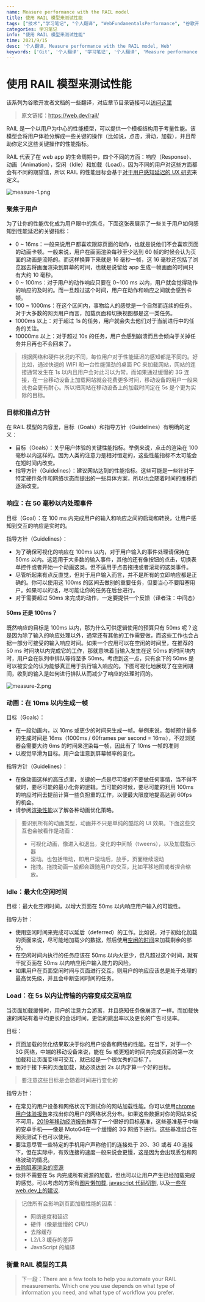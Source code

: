 ```yaml
---
name: Measure performance with the RAIL model
title: 使用 RAIL 模型来测试性能
tags: ["技术","学习笔记", "个人翻译", "WebFundamentalsPerformance", "谷歌开发者文档"]
categories: 学习笔记
info: "使用 RAIL 模型来测试性能"
time: 2021/9/15
desc: '个人翻译, Measure performance with the RAIL model, Web'
keywords: ['Git', '个人翻译', '学习笔记', '个人翻译', 'Measure performance with the RAIL model']
---
```


# 使用 RAIL 模型来测试性能

该系列为谷歌开发者文档的一些翻译，对应章节目录链接可以[访问这里](https://developers.google.com/web/fundamentals?hl=zh-cn)

> 原文链接：https://web.dev/rail/

RAIL 是一个以用户为中心的性能模型，可以提供一个模板结构用于考量性能。该模型会将用户体验分解成一些关键的操作（比如说，点击，滑动，加载），并且帮助你定义这些关键操作的性能指标。

RAIL 代表了在 web app 的生命周期中，四个不同的方面：响应（Response）、动画（Animation），空闲（Idle）和加载（Load）。因为不同的用户对这些方面都会有不同的期望值，所以 RAIL 的性能目标会基于[对于用户感知延迟的 UX 研究](https://www.nngroup.com/articles/response-times-3-important-limits/)来定义。

![measure-1.png](./images/measure-1.png)

### 聚焦于用户

为了让你的性能优化成为用户眼中的焦点，下面这张表展示了一些关于用户如何感知到性能延迟的关键指标：

- 0 ~ 16ms：一般来说用户都喜欢跟踪页面的动作，也就是说他们不会喜欢页面的动画卡顿。一般来说，用户在画面渲染每秒至少达到 60 帧的时候会认为页面的动画是流畅的。而这样换算下来就是 16 毫秒一帧，这 16 毫秒还包括了浏览器去将画面渲染到屏幕的时间，也就是说留给 app 生成一帧画面的时间只有大约 10 毫秒。
- 0 ~ 100ms：对于用户的动作响应只要在 0~100 ms 以内，用户就会觉得动作的响应的及时的。而一旦超过这个时间，用户在动作和响应之间就会感到卡顿。
- 100 ~ 1000ms：在这个区间内，事物给人的感觉是一个自然而连续的任务。对于大多数的网页用户而言，加载页面和切换视图都是这一类任务。
- 1000ms 以上：对于超过 1s 的任务，用户就会失去他们对于当前进行中的任务的关注。
- 10000ms 以上：对于超过 10s 的任务，用户会感到崩溃而且会倾向于关掉任务并且再也不会回来了。

> 根据网络和硬件状况的不同，每位用户对于性能延迟的感知都是不同的。好比如，通过快速的 WIFI 和一台性能强劲的桌面 PC 来加载网站，网站的连接通常发生在 1s 以内且用户会对此习以为常。而如果通过缓慢的 3G 连接，在一台移动设备上加载网站就会花费更多时间，移动设备的用户一般来说也会更有耐心。所以把网站在移动设备上的加载时间定在 5s 是个更为实际的目标。

### 目标和指点方针

在 RAIL 模型的内容里，目标（Goals）和指导方针（Guidelines）有明确的定义：

- 目标（Goals）：关乎用户体验的关键性能指标。举例来说，点击的渲染在 100 毫秒以内这样的。因为人类的注意力是相对恒定的，这些性能指标不太可能会在短时间内改变。
- 指导方针（Guidelines）：建议网站达到的性能指标。这些可能是一些针对于特定硬件条件和网络状态而提出的一些具体方案，所以也会随着时间的推移而逐渐改变。

### 响应：在 50 毫秒以内处理事件

目标（Goal）：在 100 ms 内完成用户的输入和响应之间的启动和转换，让用户感知到交互的响应是实时的。

指导方针（Guidelines）：

- 为了确保可视化的响应在 100ms 以内，对于用户输入的事件处理请保持在 50ms 以内。这适用于大多数的输入事件，其他的还有像按钮的点击，切换表单控件或者开始一个动画这类。但不适用于点击拖拽或者滚动的这类事件。
- 尽管听起来有点反直觉，但对于用户输入而言，并不是所有的立即响应都是正确的。你可以使用这 100ms 的区间去做别的重要任务，但要当心不要阻塞用户。如果可以的话，尽可能让你的任务在后台进行。
- 对于需要超过 50ms 来完成的动作，一定要提供一个反馈（译者注：中间态）

#### 50ms 还是 100ms？

既然响应的目标是 100ms 以内，那为什么可供逻辑使用的预算只有 50ms 呢？这是因为除了输入的响应处理以外，通常还有其他的工作需要做，而这些工作也会占据一部分可接受的输入响应时间。如果一个应用可以在空闲的时间里，在推荐的 50 ms 时间块以内完成它的工作，那就意味着当输入发生在这 50ms 的时间块内时，用户会在队列中排队等待至多 50ms。考虑到这一点，只有余下的 50ms 是可以被安全的认为能够真正用于执行输入响应的。下图可视化地展现了在空闲期间，收到的输入是如何进行排队从而减少了响应的处理时间的。

![measure-2.png](./images/measure-2.png)

### 动画：在 10ms 以内生成一帧

目标（Goals）：

- 在一段动画内，以 10ms 或更少的时间来生成一帧。举例来说，每帧预计最多的生成时间是 16ms（1000ms / 60frames per second = 16ms），不过浏览器会需要大约 6ms 的时间来渲染每一帧，因此有了 10ms 一帧的准则
- 以视觉平滑为目标。用户会注意到屏幕帧率的变化。

指导方针（Guidelines）：

- 在像动画这样的高压点里，关键的一点是尽可能的不要做任何事情，当不得不做时，要尽可能的最小化你的逻辑。当可能的时候，要尽可能的利用 100ms 的响应时间去提前计算一些负担重的工作，以便最大限度地提高达到 60fps 的机会。
- 请参阅[渲染性能](https://developers.google.com/web/fundamentals/performance/rendering)以了解各种动画优化策略。

> 要识别所有的动画类型，动画并不只是单纯的酷炫的 UI 效果。下面这些交互也会被看作是动画：
>
> - 可视化动画，像进入和退出，变化的中间帧（tweens），以及加载指示器
> - 滚动。也包括甩动，即用户滚动后，放手，页面继续滚动
> - 拖拽。拖拽动画一般都会跟随用户的交互，比如平移地图或者捏合缩放。

### Idle：最大化空闲时间

目标：最大化空闲时间，以增大页面在 50ms 以内响应用户输入的可能性。

指导方针：

- 使用空闲时间来完成可以延后（deferred）的工作。比如说，对于初始化加载的页面来说，尽可能地加载少的数据，然后使用[空闲的时间](https://developer.mozilla.org/zh-CN/docs/Web/API/Window/requestIdleCallback)来加载剩余的部分。
- 在空闲时间内执行的任务应该在 50ms 以内火更少，但凡超过这个时间，就有干扰页面在 50ms 以内响应用户输入能力的风险。
- 如果用户在页面空闲时间与页面进行交互，则用户的响应应该总是处于处理的最高优先级，并且会中断空闲时间的任务。

### Load：在 5s 以内让传输的内容变成交互响应

当页面加载缓慢时，用户的注意力会游离，并且感知任务像崩溃了一样。而加载快速的网站有着平均更长的会话时间，更低的跳出率以及更长的广告可见率。

目标：

- 页面加载的优化结果取决于你的用户设备和网络的性能。在当下，对于一个 3G 网络，中端的移动设备来说，能在 5s 或更短的时间内完成页面的第一次加载和让页面变得可交互，就已经是一个很优秀的目标了。
- 而对于接下来的页面加载，就必须达到 2s 以内才算一个好的目标。

> 要注意这些目标是会随着时间进行变化的

指导方针：

- 在常见的用户设备和网络状况下测试你的网站加载性能。你可以使用[chrome 用户体验报告](https://web.dev/chrome-ux-report-api/)来找出你的用户的网络状况分布。如果这些数据对你的网站来说不可用，[2019年移动经济报告](https://www.gsma.com/mobileeconomy/)推荐了一个很好的目标基准，这些基准基于中端的安卓手机——像是 MotoG4在一个缓慢的 3G 网络下进行。这些基准组合在网页测试下也可以使用。
- 要注意尽管一些特定的手机用户声称他们的连接处于 2G、3G 或者 4G 连接下，但在实际中，有效连接的速度一般来说会更慢，这是因为会出现丢包和网络波动的情况。
- [去除阻塞渲染的资源](https://web.dev/render-blocking-resources/)
- 你并不需要在 5s 内完成所有资源的加载，但也可以让用户产生已经加载完成的感觉。可以考虑的方案有[图片懒加载](https://web.dev/browser-level-image-lazy-loading/), [javascript 代码切割](https://web.dev/reduce-javascript-payloads-with-code-splitting/), 以及[一些在web.dev上的建议](https://web.dev/fast/).

> 记住所有会影响到页面加载性能的因素：
>
> - 网络速度和延迟
> - 硬件（像是缓慢的 CPU）
> - 去除缓存
> - L2/L3 缓存的差异
> - JavaScript 的编译

### 衡量 RAIL 模型的工具







> 下一段：There are a few tools to help you automate your RAIL measurements. Which one you use depends on what type of information you need, and what type of workflow you prefer.





